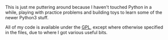 This is just me puttering around because I haven't touched Python in a while,
playing with practice problems and building toys to learn some of the newer Python3 stuff.

All of my code is available under the [GPL](LICENSE), except where otherwise
specified in the files, due to where I got various useful bits.
